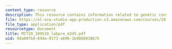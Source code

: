 ```yaml
---
content_type: resource
description: This resource contains information related to genetic control elements.
file: https://ol-ocw-studio-app-production.s3.amazonaws.com/courses/20-109-laboratory-fundamentals-in-biological-engineering-spring-2010/9da00fbd694a0173a6961b9868938b75_MIT20_109S10_labpre_m2d5.pdf
file_type: application/pdf
resourcetype: Document
title: MIT20_109S10_labpre_m2d5.pdf
uid: 9da00fbd-694a-0173-a696-1b9868938b75
---
```


